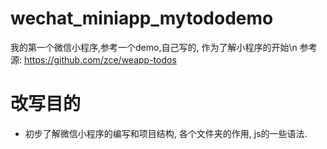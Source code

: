 # wechat_miniapp_mytododemo
我的第一个微信小程序,参考一个demo,自己写的, 作为了解小程序的开始\n
参考源:
https://github.com/zce/weapp-todos

# 改写目的
- 初步了解微信小程序的编写和项目结构, 各个文件夹的作用, js的一些语法.
